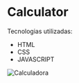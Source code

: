 # Calculator

Tecnologias utilizadas:
- HTML
- CSS
- JAVASCRIPT

![Calculadora](https://user-images.githubusercontent.com/23060253/232808957-a7b20510-43a4-4231-afbd-76db36312836.png)
